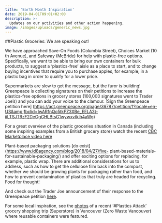 ```yaml
---
title: 'Earth Month Inspiration'
date: 2019-04-01T09:01+02:00
description: >-
  Updates on our activities and other action happening.
image: /images/uploads/generic_news.jpg
---
```


##Plastic Groceries: We are speaking out!

We have approached Save-On Foods (Columbia Street), Choices Market (10 th Avenue), and Safeway (McBride)
for help with plastic-free options. Specifically, we want to be able to bring our own containers for bulk products, to
suggest a ‘plastics-free’ aisle as a place to start, and to change buying incentives that require
you to purchase apples, for example, in a plastic bag in order to qualify for a lower price.

Supermarkets are slow to get the message, but the furor is building! Greenpeace is collecting
signatures on their petitions to increase the plastics-free options in grocery stores (100,000
signatures went to Trader Joe’s) and you can add your voice to the clamour. [Sign the
Greenpeace petition here]
(https://act.greenpeace.org/page/36787/petition/1?locale=en-US&amp;fbclid=IwAR1nQo5tkFZ3XBe_EELA3t-iiLTSJT6zF2DeOgCHLBtsG1wywxvtklh4aWg)

For a great overview of the plastic groceries situation in Canada (including some inspiring
examples from a British grocery store) watch the recent [CBC Marketplace video here](https://www.youtube.com/watch?v=n5Qbi_dB3Qo)

Plant-based packaging solutions [do exist](https://www.id8agency.com/blog/2018/04/27/five-
plant-based-materials-for-sustainable-packaging/) and offer exciting options for replacing, for
example, plastic wrap. There are additional considerations for us to address, such as how to
get the cellulose film back into the compost, whether we should be growing plants for
packaging rather than food, and how to prevent contamination of plastics that truly are headed
for recycling. Food for thought!

And check out the Trader Joe announcement of their response to the Greenpeace petition
[here](https://www.traderjoes.com/Announcement/Index/packaging-improvements).

For some local inspiration, see the [photos](https://www.facebook.com/greenpeace.canada/photos/pcb.10157948566119796/10156796654759961/?type=3&amp;theater) 
of a recent ‘#Plastics Attack’ grocery shopping trip (Superstore) in Vancouver (Zero Waste Vancouver) where reusable containers were featured.



